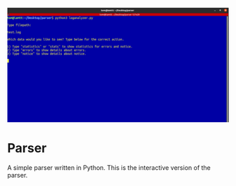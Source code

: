 ![Parser](https://raw.githubusercontent.com/tomost2019/parser/main/assets/images/parser.png)

# Parser
A simple parser written in Python. This is the interactive version of the parser. 
